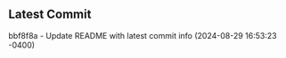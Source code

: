 
## Latest Commit
bbf8f8a - Update README with latest commit info (2024-08-29 16:53:23 -0400) <Yunxi-Zhou>
